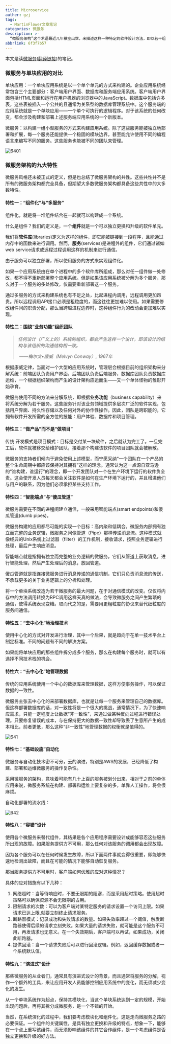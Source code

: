 ```yaml
---
title: Microservice
auther: gzj
tags:
  - MartinFlower文章笔记
categories: 微服务
description: >-
  “微服务架构”这个术语最近几年横空出世，来描述这样一种特定的软件设计方法，即以若干组可独立部署的服务的方式进行软件应用系统的设计。尽管这种架构风格尚无精确的定义，但其在下述方面还是存在一定的共性，即围绕业务功能的组织、自动化部署、端点智能、和在编程语言和数据方面进行去中心化的控制。
abbrlink: 6f3f7b57
---
```

本文是读[微服务](https://martinfowler.com/articles/microservices.html)([翻译链接](https://mp.weixin.qq.com/s?__biz=MjM5MjEwNTEzOQ==&mid=401500724&idx=1&sn=4e42fa2ffcd5732ae044fe6a387a1cc3#rd))的笔记。

### 微服务与单块应用的对比

单块应用：一个单块应用系统是以一个单个单元的方式来构建的。企业应用系统经常包含三个主要部分：客户端用户界面、数据库和服务端应用系统。客户端用户界面包括HTML页面和运行在用户机器的浏览器中的JavaScript。数据库中包括许多表，这些表被插入一个公共的且通常为关系型的数据库管理系统中。这个服务端的应用系统就是一个单块应用——一个单个可执行的逻辑程序。对于该系统的任何改变，都会涉及构建和部署上述服务端应用系统的一个新版本。

微服务：以构建一组小型服务的方式来构建应用系统。除了这些服务能被独立地部署和扩展，每一个服务还能提供一个稳固的模块边界，甚至能允许使用不同的编程语言来编写不同的服务。这些服务也能被不同的团队来管理。

![6401](https://raw.githubusercontent.com/zzugzj/blogImg/master/img/6401.webp)

### 微服务架构的九大特性

微服务风格还未被正式的定义，但是也总结了微服务架构的共性。这些共性并不是所有的微服务架构都完全具备，但期望大多数微服务架构都具备这些共性中的大多数特性。

#### 特性一：“组件化”与“多服务”

组件化，就是将一堆组件结合在一起就可以构建成一个系统。

什么是组件？我们的定义是，一个**组件**就是一个可以独立更换和升级的软件单元。

我们将**软件库**(libraries)定义为这样的组件，即它能被链接到一段程序，且能通过内存中的函数来进行调用。然而，**服务**(services)是进程外的组件，它们通过诸如web service请求或远程过程调用这样的机制来进行通信。

由于服务可以独立部署，所以使用服务的方式来实现组件化。

如果一个应用系统由在单个进程中的多个软件库所组成，那么对任一组件做一处修改，都不得不重新部署整个应用系统。但是如果该应用系统被分解为多个服务，那么对于一个服务的多处修改，仅需要重新部署这一个服务。

通过多服务的方式来构建系统也有不足之处，比起进程内调用，远程调用更加昂贵。所以远程调用API接口必须是粗粒度的，而这往往更加难以使用。如果需要修改组件间的职责分配，那么当跨越进程边界时，这种组件行为的改动会更加难以实现。

#### 特性二：围绕“业务功能”组织团队

> *任何设计（广义上的）系统的组织，都会产生这样一个设计，即该设计的结构与该组织的沟通结构相一致。*
>
> ​                *——梅尔文•康威（Melvyn Conway）, 1967年*

根据康威定律，当面对一个大型的应用系统时，管理层会根据目前的组织架构来分解系统：前端团队负责用户界面，后端团队负责后端服务，数据库团队负责数据库运维，一个根据组织架构而产生的设计架构应运而生——又一个单体怪物的雏形开始孕育。

微服务使用不同的方法来分解系统，即根据**业务功能**（business capability）来将系统分解为若干服务。这些服务针对该业务领域提供多层次广泛的软件实现，包括用户界面、持久性存储以及任何对外的协作性操作。因此，团队是跨职能的，它拥有软件开发所需的全方位的技能：用户体验、数据库和项目管理。

#### 特性三：“做产品”而不是“做项目”

传统 开发模式是项目模式：目标是交付某一块软件，之后就认为完工了。一旦完工后，软件就被移交给维护团队，接着那个构建该软件的项目团队就会被解散。

微服务的支持者们倾向于避免使用上述模型，而宁愿采纳“一个团队在一个产品的整个生命周期中都应该保持对其拥有”这样的理念。通常认为这一点源自亚马逊的“谁构建，谁运行”的理念，即一个开发团队对一个在生产环境下运行的软件负全责。这会使开发人员每天都会关注软件是如何在生产环境下运行的，并且增进他们与用户的联系，因为他们必须承担某些支持工作。

#### 特性四：“智能端点”与“傻瓜管道”

微服务需要在不同的进程间建立通信，一般采用智能端点(smart endpoints)和傻瓜管道(dumb pipes)。

微服务构建的应用都尽可能的实现一个目标：高内聚和低耦合。微服务内部拥有独立而完整的业务逻辑，微服务之间像管道（Pipe）那样传递消息流。这种模式就像经典的Unix系统上过滤器（filter）的工作机制，接收请求，按照业务逻辑进行处理，最后产生响应消息。

智能端点就是指拥有独立而完整的业务逻辑的微服务，它们从管道上获取消息，进行智能处理，然后产生处理后的消息，放回管道。

傻瓜管道就是指连接微服务进行消息传递的通信机制，它们只负责消息流的传送，不承载更多的关于业务逻辑上的分析和处理。

将一个单块系统改造为若干微服务的最大问题，在于对通信模式的改变。仅仅将内存中的方法调用转换为RPC调用这样天真的做法，会导致微服务之间产生繁琐的通信，使得系统表现变糟。取而代之的是，需要用更粗粒度的协议来替代细粒度的服务间通信。

#### 特性五：“去中心化”地治理技术

使用中心化的方式对开发进行治理，其中一个后果，就是趋向于在单一技术平台上制定标准。不同的问题有不同的解决方案。

如果能将单块应用的那些组件拆分成多个服务，那么在构建每个服务时，就可以有选择不同技术栈的机会。

#### 特性六：“去中心化”地管理数据

传统的应用系统使用一个中心的数据库来管理数据，这样方便事务操作，可以保证数据的一致性。

微服务主张去中心化的来部署数据库，也就是让每一个服务来管理自己的数据库。但这样部署数据库的话，对一致性将是一个很大的挑战，通常情况下，为了快速响应需求，只能一定程度上让数据“非一致性”，来通过做某种反向过程进行错误处理。只要修复错误的成本，与在保持更大的数据一致性却导致丢了生意所产生的成本相比，前者更低，那么这种“非一致性”地管理数据的权衡就是值得的。

![641](https://raw.githubusercontent.com/zzugzj/blogImg/master/img/641.webp)

#### 特性七：“基础设施”自动化

微服务与自动化技术密不可分，云的演进，特别是AWS的发展，已经降低了构建、部署和运维微服务的操作复杂性。

采用微服务的架构，意味着可能有几十上百的服务被划分出来，相对于之前的单体应用来说，微服务系统在构建、部署和运维上要复杂的多，单靠人工操作，将会很麻烦。

自动化部署的流水线：

![642](https://raw.githubusercontent.com/zzugzj/blogImg/master/img/642.webp)

#### 特性八：“容错”设计

使用各个微服务来替代组件，其结果是各个应用程序需要设计成能够容忍这些服务所出现的故障。如果服务提供方不可用，那么任何对该服务的调用都会出现故障。

因为各个服务可以在任何时候发生故障，所以下面两件事就变得很重要，即能够快速地检测出故障，而且在可能的情况下能够自动恢复服务。

那当服务提供方不可用时，客户端如何优雅的应对这种情况？

具体的应对措施有以下几种：

1. 网络超时：当等待响应时，不要无限期的阻塞，而是采用超时策略。使用超时策略可以确保资源不会无限期的占用。
2. 限制请求的次数：可以为客户端对某特定服务的请求设置一个访问上限。如果请求已达上限,就要立刻终止请求服务。
3. 断路器模式：记录成功和失败请求的数量。如果失效率超过一个阈值，触发断路器使得后续的请求立刻失败。如果大量的请求失败，就可能是这个服务不可用，再发请求也无意义。在一个失效期后，客户端可以再试，如果成功，关闭此断路器。
4. 提供回滚：当一个请求失败后可以进行回滚逻辑。例如，返回缓存数据或者一个系统默认值。

#### 特性九：“演进式”设计

那些微服务的从业者们，通常具有演进式设计的背景，而且通常将服务的分解，视作一个额外的工具，来让应用开发人员能够控制应用系统中的变化，而无须减少变化的发生。

从一个单块系统作为起点，保持其模块化，当这个单块系统达到一定的规模，开始出现问题后，再将其拆分成微服务，是一个不错的开始。

当然，在系统演化的过程中，我们要考虑模块化和组件化，这是走向微服务之路的必要保证。一个组件的关键属性，是具有独立更换和升级的特点，想象一下，能够在一个点上重写该组件，而无须影响该组件的其它合作组件，是一个考虑组件是否独立更换和升级的好方法。

